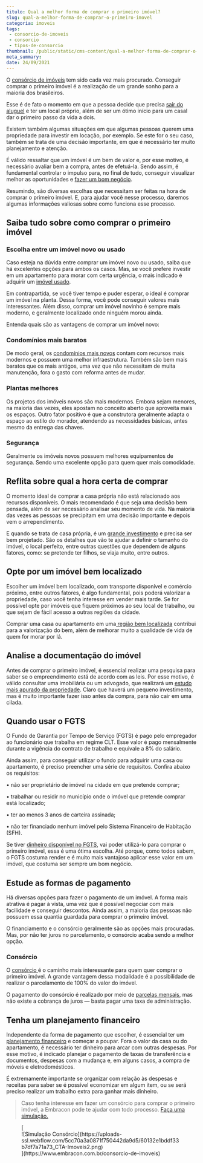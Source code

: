 ```yaml
---
titulo: Qual a melhor forma de comprar o primeiro imóvel?
slug: qual-a-melhor-forma-de-comprar-o-primeiro-imovel
categoria: imoveis
tags:
 - consorcio-de-imoveis
 - consorcio
 - tipos-de-consorcio
thumbnail: /public/static/cms-content/qual-a-melhor-forma-de-comprar-o-primeiro-imovel.jpg
meta_summary: 
date: 24/09/2021
---
```

O [consórcio de imóveis](https://www.embracon.com.br/imoveis/qual-melhor-consorcio-de-imoveis) tem sido cada vez mais procurado. Conseguir comprar o primeiro imóvel é a realização de um grande sonho para a maioria dos brasileiros.

Esse é de fato o momento em que a pessoa decide que precisa [sair do aluguel](https://www.embracon.com.br/blog/como-sair-do-aluguel-definitivamente) e ter um local próprio, além de ser um ótimo início para um casal dar o primeiro passo da vida a dois.

Existem também algumas situações em que algumas pessoas querem uma propriedade para investir em locação, por exemplo. Se este for o seu caso, também se trata de uma decisão importante, em que é necessário ter muito planejamento e atenção.

É válido ressaltar que um imóvel é um bem de valor e, por esse motivo, é necessário avaliar bem a compra, antes de efetuá-la. Sendo assim, é fundamental controlar o impulso para, no final de tudo, conseguir visualizar melhor as oportunidades e [fazer um bom negócio](https://www.embracon.com.br/blog/entenda-quando-e-por-que-o-consorcio-e-um-bom-negocio-para-voce).

Resumindo, são diversas escolhas que necessitam ser feitas na hora de comprar o primeiro imóvel. E, para ajudar você nesse processo, daremos algumas informações valiosas sobre como funciona esse processo.

Saiba tudo sobre como comprar o primeiro imóvel
-----------------------------------------------

### Escolha entre um imóvel novo ou usado

Caso esteja na dúvida entre comprar um imóvel novo ou usado, saiba que há excelentes opções para ambos os casos. Mas, se você prefere investir em um apartamento para morar com certa urgência, o mais indicado é adquirir um [imóvel usado](https://www.embracon.com.br/blog/imoveis-usados-tem-garantia-no-consorcio).

Em contrapartida, se você tiver tempo e puder esperar, o ideal é comprar um imóvel na planta. Dessa forma, você pode conseguir valores mais interessantes. Além disso, comprar um imóvel novinho é sempre mais moderno, e geralmente localizado onde ninguém morou ainda.

Entenda quais são as vantagens de comprar um imóvel novo:

### Condomínios mais baratos

De modo geral, os [condomínios mais novos](https://www.embracon.com.br/blog/casa-em-condominio-fechado-quando-e-porque-fazer-esse-investimento) contam com recursos mais modernos e possuem uma melhor infraestrutura. Também são bem mais baratos que os mais antigos, uma vez que não necessitam de muita manutenção, fora o gasto com reforma antes de mudar.

### Plantas melhores

Os projetos dos imóveis novos são mais modernos. Embora sejam menores, na maioria das vezes, eles apostam no conceito aberto que aproveita mais os espaços. Outro fator positivo é que a construtora geralmente adapta o espaço ao estilo do morador, atendendo as necessidades básicas, antes mesmo da entrega das chaves.

### Segurança

Geralmente os imóveis novos possuem melhores equipamentos de segurança. Sendo uma excelente opção para quem quer mais comodidade.

Reflita sobre qual a hora certa de comprar
------------------------------------------

O momento ideal de comprar a casa própria não está relacionado aos recursos disponíveis. O mais recomendado é que seja uma decisão bem pensada, além de ser necessário analisar seu momento de vida. Na maioria das vezes as pessoas se precipitam em uma decisão importante e depois vem o arrependimento.

E quando se trata de casa própria, é um [grande investimento](https://www.embracon.com.br/blog/8-motivos-que-comprovam-que-consorcio-e-investimento) e precisa ser bem projetado. São os detalhes que vão te ajudar a definir o tamanho do imóvel, o local perfeito, entre outras questões que dependem de alguns fatores, como: se pretende ter filhos, se viaja muito, entre outros.

Opte por um imóvel bem localizado
---------------------------------

Escolher um imóvel bem localizado, com transporte disponível e comércio próximo, entre outros fatores, é algo fundamental, pois poderá valorizar a propriedade, caso você tenha interesse em vender mais tarde. Se for possível opte por imóveis que fiquem próximos ao seu local de trabalho, ou que sejam de fácil acesso a outras regiões da cidade.

Comprar uma casa ou apartamento em uma[ região bem localizada](https://www.embracon.com.br/blog/conheca-as-melhores-cidades-para-se-viver-no-brasil-2) contribui para a valorização do bem, além de melhorar muito a qualidade de vida de quem for morar por lá.

Analise a documentação do imóvel
--------------------------------

Antes de comprar o primeiro imóvel, é essencial realizar uma pesquisa para saber se o empreendimento está de acordo com as leis. Por esse motivo, é válido consultar uma imobiliária ou um advogado, que realizará um [estudo mais apurado da propriedade](https://www.embracon.com.br/blog/qual-e-a-documentacao-necessaria-para-a-compra-de-um-imovel). Claro que haverá um pequeno investimento, mas é muito importante fazer isso antes da compra, para não cair em uma cilada.

Quando usar o FGTS
------------------

O Fundo de Garantia por Tempo de Serviço (FGTS) é pago pelo empregador ao funcionário que trabalha em regime CLT. Esse valor é pago mensalmente durante a vigência do contrato de trabalho e equivale a 8% do salário.

Ainda assim, para conseguir utilizar o fundo para adquirir uma casa ou apartamento, é preciso preencher uma série de requisitos. Confira abaixo os requisitos:

 • não ser proprietário de imóvel na cidade em que pretende comprar;

 • trabalhar ou residir no município onde o imóvel que pretende comprar está localizado;

 • ter ao menos 3 anos de carteira assinada;

 • não ter financiado nenhum imóvel pelo Sistema Financeiro de Habitação (SFH).

Se tiver [dinheiro disponível no FGTS](https://www.embracon.com.br/blog/5-passos-para-voce-usar-o-fgts-no-consorcio-imobiliario), vai poder utilizá-lo para comprar o primeiro imóvel, essa é uma ótima escolha. Até porque, como todos sabem, o FGTS costuma render e é muito mais vantajoso aplicar esse valor em um imóvel, que costuma ser sempre um bom negócio.

Estude as formas de pagamento
-----------------------------

Há diversas opções para fazer o pagamento de um imóvel. A forma mais atrativa é pagar à vista, uma vez que é possível negociar com mais facilidade e conseguir descontos. Ainda assim, a maioria das pessoas não possuem essa quantia guardada para comprar o primeiro imóvel.

O financiamento e o consórcio geralmente são as opções mais procuradas. Mas, por não ter juros no parcelamento, o consórcio acaba sendo a melhor opção.

### Consórcio

O [consórcio ](https://www.embracon.com.br/blog/como-funciona-consorcio-de-imoveis)é o caminho mais interessante para quem quer comprar o primeiro imóvel. A grande vantagem dessa modalidade é a possibilidade de realizar o parcelamento de 100% do valor do imóvel.

O pagamento do consórcio é realizado por meio de [parcelas mensais](https://www.embracon.com.br/blog/como-e-feito-o-pagamento-da-parcela-do-consorcio), mas não existe a cobrança de juros — basta pagar uma taxa de administração.

Tenha um planejamento financeiro
--------------------------------

Independente da forma de pagamento que escolher, é essencial ter um [planejamento financeiro](https://www.embracon.com.br/blog/faca-um-planejamento-financeiro-anual) e começar a poupar. Fora o valor da casa ou do apartamento, é necessário ter dinheiro para arcar com outras despesas. Por esse motivo, é indicado planejar o pagamento de taxas de transferência e documentos, despesas com a mudança e, em alguns casos, a compra de móveis e eletrodomésticos.

É extremamente importante se organizar com relação às despesas e receitas para saber se é possível economizar em algum item, ou se será preciso realizar um trabalho extra para ganhar mais dinheiro.

> Caso tenha interesse em fazer um consórcio para comprar o primeiro imóvel, a Embracon pode te ajudar com todo processo. [Faça uma simulação.](https://www.embracon.com.br/consorcio-de-imoveis)

<figure class="w-richtext-figure-type-image w-richtext-align-center">[<div>![Simulação Consórcio](https://uploads-ssl.webflow.com/5cc70a3a0871f750442da9d5/60132e1bddf33b7df7a71a73_CTA-Imoveis2.png)</div>](https://www.embracon.com.br/consorcio-de-imoveis)</figure>
